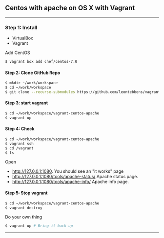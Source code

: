 ## Centos with apache on OS X with Vagrant

---

### Step 1: Install

- VirtualBox
- Vagrant

Add CentOS
```bash
$ vagrant box add chef/centos-7.0
```

#### Step 2: Clone GitHub Repo

```bash
$ mkdir ~/work/workspace
$ cd ~/work/workspace
$ git clone --recurse-submodules https://github.com/leontebbens/vagrant-centos-apache
```

#### Step 3: start vagrant 

```bash
$ cd ~/work/workspace/vagrant-centos-apache
$ vagrant up 
```

#### Step 4: Check

```bash
$ cd ~/work/workspace/vagrant-centos-apache
$ vagrant ssh
$ cd /vagrant
$ ls 
```

Open 
- <http://127.0.0.1:1080>. You should see an "it works" page
- <http://127.0.0.1:1080/tools/apache-status/> Apache status page.
- <http://127.0.0.1:1080/tools/apache-info/> Apache info page.


#### Step 5: Stop vagrant

```bash
$ cd ~/work/workspace/vagrant-centos-apache
$ vagrant destroy 
```

Do your own thing

```bash
$ vagrant up # Bring it back up 
```

---


